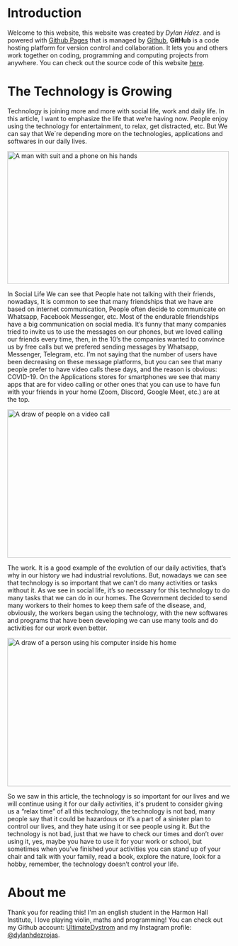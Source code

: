 # Introduction
Welcome to this website, this website was created by _Dylan Hdez._ and is powered with [Github Pages](https://pages.github.com/) that is managed by [Github](https://github.com/), **GitHub** is a code hosting platform for version control and collaboration. It lets you and others work together on coding, programming and computing projects from anywhere. You can check out the source code of this website [here](https://github.com/UltimateDystrom/The-Technology-is-Growing). 

# The Technology is Growing
Technology is joining more and more with social life, work and daily life. In this article, I want to emphasize the life that we’re having now. People enjoy using the technology for entertainment, to relax, get distracted, etc. But We can say that We´re depending more on the technologies, applications and softwares in our daily lives.

<img src="https://itbrief.co.nz/uploads/story/2020/08/24/GettyImages-1215836494.jpg" alt="A man with suit and a phone on his hands" width="500" height="300">

In Social Life We can see that People hate not talking with their friends, nowadays, It is common to see that many friendships that we have are based on internet communication, People often decide to communicate on Whatsapp, Facebook Messenger, etc.
Most of the endurable friendships have a big communication on social media. It’s funny that many companies tried to invite us to use the messages on our phones, but we loved calling our friends every time, then, in the 10’s the companies wanted to convince us by free calls but we prefered sending messages by Whatsapp, Messenger, Telegram, etc. 
I’m not saying that the number of users have been decreasing on these message platforms, but you can see that many people prefer to have video calls these days, and the reason is obvious: COVID-19. On the Applications stores for smartphones we see that many apps that are for video calling or other ones that you can use to have fun with your friends in your home (Zoom, Discord, Google Meet, etc.) are at the top.

<img src="https://resize.indiatvnews.com/en/resize/newbucket/1200_-/2020/07/video-calling-apps-1594899838.jpg" alt="A draw of people on a video call" width="600" height="335">

The work. It is a good example of the evolution of our daily activities, that’s why in our history we had industrial revolutions. But, nowadays we can see that technology is so important that we can’t do many activities or tasks without it. As we see in social life, it’s so necessary for this technology to do many tasks that we can do in our homes. The Government decided to send many workers to their homes to keep them safe of the disease, and, obviously, the workers began using the technology, with the new softwares and programs that have been developing we can use many tools and do activities for our work even better. 

<img src="https://storage.googleapis.com/nextivawebsites-wordpressfiles-voip/var/www/virtual/nextiva.com/voip/2018/08/working-from-home-tips-feature-image-1200x675.png" alt="A draw of a person using his computer inside his home" width="600" height="335">

So we saw in this article, the technology is so important for our lives and we will continue using it for our daily activities, it's prudent to consider giving us a “relax time” of all this technology, the technology is not bad, many people say that it could be hazardous or it’s a part of a sinister plan to control our lives, and they hate using it or see people using it. But the technology is not bad, just that we have to check our times and don’t over using it, yes, maybe you have to use it for your work or school, but sometimes when you’ve finished your activities you can stand up of your chair and talk with your family, read a book, explore the nature, look for a hobby, remember, the technology doesn’t control your life. 

# About me
Thank you for reading this! I'm an english student in the Harmon Hall Institute, I love playing violin, maths and programming! You can check out my Github account: [UltimateDystrom](https://github.com/UltimateDystrom) and my Instagram profile: [@dylanhdezrojas](https://www.instagram.com/dylanhdezrojas/?hl=es-la). 






